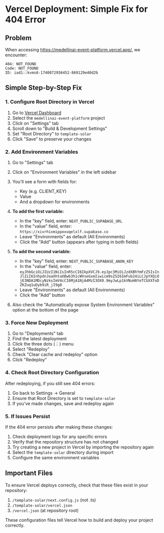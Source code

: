 # Vercel Deployment: Simple Fix for 404 Error

## Problem

When accessing https://medellinai-event-platform.vercel.app/, we encounter:

```
404: NOT_FOUND
Code: NOT_FOUND
ID: iad1::kvms6-1740872936452-869129e40d2b
```

## Simple Step-by-Step Fix

### 1. Configure Root Directory in Vercel

1. Go to [Vercel Dashboard](https://vercel.com/dashboard)
2. Select the `medellinai-event-platform` project
3. Click on "Settings" tab
4. Scroll down to "Build & Development Settings"
5. Set "Root Directory" to `template-solar`
6. Click "Save" to preserve your changes

### 2. Add Environment Variables

1. Go to "Settings" tab
2. Click on "Environment Variables" in the left sidebar
3. You'll see a form with fields for:

   - Key (e.g. CLIENT_KEY)
   - Value
   - And a dropdown for environments

4. **To add the first variable:**

   - In the "key" field, enter: `NEXT_PUBLIC_SUPABASE_URL`
   - In the "value" field, enter: `https://xivrhixmippoxuqelxlf.supabase.co`
   - Leave "Environments" as default (All Environments)
   - Click the "Add" button (appears after typing in both fields)

5. **To add the second variable:**

   - In the "key" field, enter: `NEXT_PUBLIC_SUPABASE_ANON_KEY`
   - In the "value" field, enter: `eyJhbGciOiJIUzI1NiIsInR5cCI6IkpXVCJ9.eyJpc3MiOiJzdXBhYmFzZSIsInJlZiI6InhpdnJoaXhtaXBwb3h1cWVseGxmIiwicm9sZSI6ImFub24iLCJpYXQiOjE3NDA1MDcyNzksImV4cCI6MjA1NjA4MzI3OX0.9myJwLp1kVNuHAYeTCGXXfoDZKZuq1uDyb9iR_jI9g8`
   - Leave "Environments" as default (All Environments)
   - Click the "Add" button

6. Also check the "Automatically expose System Environment Variables" option at the bottom of the page

### 3. Force New Deployment

1. Go to "Deployments" tab
2. Find the latest deployment
3. Click the three dots (⋮) menu
4. Select "Redeploy"
5. Check "Clear cache and redeploy" option
6. Click "Redeploy"

### 4. Check Root Directory Configuration

After redeploying, if you still see 404 errors:

1. Go back to Settings → General
2. Ensure that Root Directory is set to `template-solar`
3. If you've made changes, save and redeploy again

### 5. If Issues Persist

If the 404 error persists after making these changes:

1. Check deployment logs for any specific errors
2. Verify that the repository structure has not changed
3. Try creating a new project in Vercel by importing the repository again
4. Select the `template-solar` directory during import
5. Configure the same environment variables

## Important Files

To ensure Vercel deploys correctly, check that these files exist in your repository:

1. `/template-solar/next.config.js` (not .ts)
2. `/template-solar/vercel.json`
3. `/vercel.json` (at repository root)

These configuration files tell Vercel how to build and deploy your project correctly.

